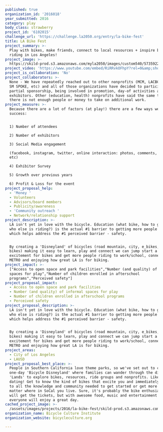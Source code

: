 ```yaml
---
published: true
organization_id: '2016018'
year_submitted: 2016
category: play
body_class: strawberry
project_id: '6102015'
challenge_url: 'https://challenge.la2050.org/entry/la-bike-fest'
title: LA Bike Fest
project_summary: >-
  Play with bikes, make friends, connect to local resources + inspire bicycle
  riding in Los Angeles!
project_image: >-
  https://skild-prod.s3.amazonaws.com/myla2050/images/custom540/5735922065741-team91.jpg
project_video: 'https://www.youtube.com/embed/RiRRvkOFhpY?rel=0&amp;showinfo=0'
project_is_collaboration: 'No'
project_collaborators: >-
  None - We have repeatedly reached out to other nonprofits (MCM, LACBC, ERBC,
  SM SPOKE, etc) and all of those organizations have decided to participate by
  partial sponsorship, being involved in promotion, day-of activities as
  exhibitors. Other (education, health) nonprofits have said the same thing:
  there is not enough people or money to take on additional work.
project_measure: >-
  Because there are a lot of factors (at play!) there are a few ways we measure
  success:


  1) Number of attendees

  2) Number of exhibitors

  3) Social Media engagement 

  (facebook, instagram, twitter, online interaction: photos, comments, likes,
  etc)

  4) Exhibitor Survey

  5) Growth over previous years

  6) Profit & Loss for the event
project_proposal_help:
  - 'Money '
  - Volunteers
  - Advisors/board members
  - Publicity/awareness
  - 'Community outreach '
  - Network/relationship support
project_description: >-
  LA isn't yet in love with the bicycle. Education (what bike, how to get there,
  who else is riding?) is the actual #1 barrier to getting more people riding -
  which helps address the #1 perceived barrier - safety. 


  By creating a 'Disneyland' of bicycles (road mountain, city, e_bikes, family
  bikes) making it easy to learn, play and connect we can jump start a new
  excitement for bikes and get more people riding to work/school, connecting to
  METRO and enjoying how great LA is for biking.
project_impact: >-
  ["Access to open space and park facilities","Number (and quality) of informal
  spaces for play","Number of children enrolled in afterschool
  programs","Perceived safety"]
project_proposal_impact:
  - Access to open space and park facilities
  - Number (and quality) of informal spaces for play
  - Number of children enrolled in afterschool programs
  - Perceived safety
project_proposal_description: >-
  LA isn't yet in love with the bicycle. Education (what bike, how to get there,
  who else is riding?) is the actual #1 barrier to getting more people riding -
  which helps address the #1 perceived barrier - safety. 


  By creating a 'Disneyland' of bicycles (road mountain, city, e_bikes, family
  bikes) making it easy to learn, play and connect we can jump start a new
  excitement for bikes and get more people riding to work/school, connecting to
  METRO and enjoying how great LA is for biking.
project_areas:
  - City of Los Angeles
  - LAUSD
project_proposal_best_place: >-
  People in Southern California love theme parks, so we've set out to create a
  one-day 'Bicycle Disneyland' where families can wander through the different
  'Lands' to explore bikes, resources, ride groups and nonprofits. Like speed
  dating! Get to know the kind of bikes that excite you and immediately connect
  to all the knowledge and community needed to get started or get more active no
  matter where in SoCal you live. Sure, it's probably the bike enthusiast that
  will get the tickets, but with awesome food, music and entertainment -
  everyone will enjoy a great day.
cached_project_image: >-
  /assets/images/projects/2016/la-bike-fest/skild-prod.s3.amazonaws.com/myla2050/images/custom540/5735922065741-team91.jpg
organization_name: Bicycle Culture Institute
organization_website: bicycleculture.org

---
```

